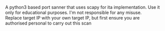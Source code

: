 A python3 based port sanner that uses scapy for ita implementation. Use it only for educational purposes. I'm not responsible for any misuse.  
Replace target IP with your own target IP, but first ensure you are authorised personal to carry out this scan
